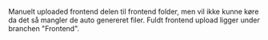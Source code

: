 Manuelt uploaded frontend delen til frontend folder, men vil ikke kunne køre da det så mangler de auto genereret filer.
Fuldt frontend upload ligger under branchen "Frontend".
